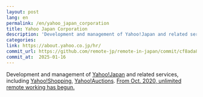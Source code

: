 ```yaml
---
layout: post
lang: en
permalink: /en/yahoo_japan_corporation
title: Yahoo Japan Corporation
description: 'Development and management of Yahoo!Japan and related services, including Yahoo!Shopping, Yahoo!Auctions. From Oct. 2020, unlimited remote working has begun.'
categories: 
link: https://about.yahoo.co.jp/hr/
commit_url: https://github.com/remote-jp/remote-in-japan/commit/cf8ada8eae0f29603e476cd235d4527e9ea268e4
commit_at:  2025-01-16
---
```


<p>Development and management of <a href="https://www.yahoo.co.jp/">Yahoo!Japan</a> and related services, including <a href="https://shopping.yahoo.co.jp/">Yahoo!Shopping</a>, <a href="https://auctions.yahoo.co.jp/">Yahoo!Auctions</a>. <a href="https://about.yahoo.co.jp/pr/release/2020/07/15a/">From Oct. 2020, unlimited remote working has begun.</a></p>
